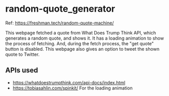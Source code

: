 # random-quote_generator

Ref: https://freshman.tech/random-quote-machine/

This webpage fetched a quote from What Does Trump Think API, which generates a random quote,
and shows it. It has a loading animation to show the process of fetching. And, during the fetch process,
the "get quote" button is disabled. This webpage also gives an option to tweet the shown quote to Twitter.

## APIs used
* https://whatdoestrumpthink.com/api-docs/index.html
* https://tobiasahlin.com/spinkit/ For the loading animation
